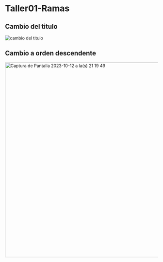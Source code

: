 # Taller01-Ramas
## Cambio del titulo
![cambio del titulo](https://github.com/DanielMateoOrellana/Taller01-Ramas/assets/85455212/c6d19c8e-acb0-42cf-826f-e1dc0fa70799)
## Cambio a orden descendente
<img width="641" alt="Captura de Pantalla 2023-10-12 a la(s) 21 19 49" src="https://github.com/DanielMateoOrellana/Taller01-Ramas/assets/107244270/698241f2-3b68-4280-a2e6-b74feed02552">

